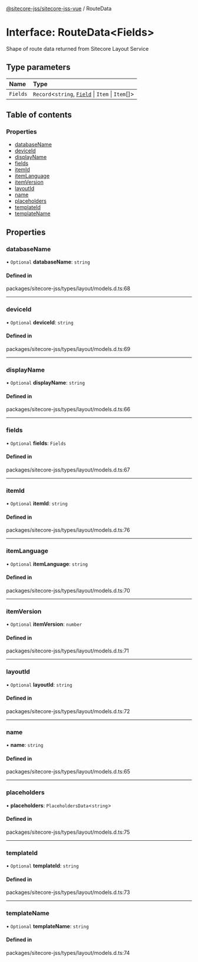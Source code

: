 [@sitecore-jss/sitecore-jss-vue](../README.md) / RouteData

# Interface: RouteData\<Fields\>

Shape of route data returned from Sitecore Layout Service

## Type parameters

| Name | Type |
| :------ | :------ |
| `Fields` | `Record`\<`string`, [`Field`](Field.md) \| `Item` \| `Item`[]\> |

## Table of contents

### Properties

- [databaseName](RouteData.md#databasename)
- [deviceId](RouteData.md#deviceid)
- [displayName](RouteData.md#displayname)
- [fields](RouteData.md#fields)
- [itemId](RouteData.md#itemid)
- [itemLanguage](RouteData.md#itemlanguage)
- [itemVersion](RouteData.md#itemversion)
- [layoutId](RouteData.md#layoutid)
- [name](RouteData.md#name)
- [placeholders](RouteData.md#placeholders)
- [templateId](RouteData.md#templateid)
- [templateName](RouteData.md#templatename)

## Properties

### databaseName

• `Optional` **databaseName**: `string`

#### Defined in

packages/sitecore-jss/types/layout/models.d.ts:68

___

### deviceId

• `Optional` **deviceId**: `string`

#### Defined in

packages/sitecore-jss/types/layout/models.d.ts:69

___

### displayName

• `Optional` **displayName**: `string`

#### Defined in

packages/sitecore-jss/types/layout/models.d.ts:66

___

### fields

• `Optional` **fields**: `Fields`

#### Defined in

packages/sitecore-jss/types/layout/models.d.ts:67

___

### itemId

• `Optional` **itemId**: `string`

#### Defined in

packages/sitecore-jss/types/layout/models.d.ts:76

___

### itemLanguage

• `Optional` **itemLanguage**: `string`

#### Defined in

packages/sitecore-jss/types/layout/models.d.ts:70

___

### itemVersion

• `Optional` **itemVersion**: `number`

#### Defined in

packages/sitecore-jss/types/layout/models.d.ts:71

___

### layoutId

• `Optional` **layoutId**: `string`

#### Defined in

packages/sitecore-jss/types/layout/models.d.ts:72

___

### name

• **name**: `string`

#### Defined in

packages/sitecore-jss/types/layout/models.d.ts:65

___

### placeholders

• **placeholders**: `PlaceholdersData`\<`string`\>

#### Defined in

packages/sitecore-jss/types/layout/models.d.ts:75

___

### templateId

• `Optional` **templateId**: `string`

#### Defined in

packages/sitecore-jss/types/layout/models.d.ts:73

___

### templateName

• `Optional` **templateName**: `string`

#### Defined in

packages/sitecore-jss/types/layout/models.d.ts:74
